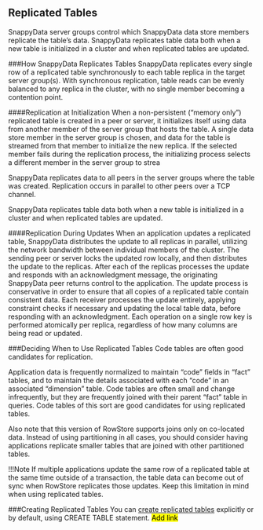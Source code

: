 ## Replicated Tables
SnappyData server groups control which SnappyData data store members replicate the table’s data. SnappyData replicates table data both when a new table is initialized in a cluster and when replicated tables are updated.

###How SnappyData Replicates Tables 
SnappyData replicates every single row of a replicated table synchronously to each table replica in the target server group(s). With synchronous replication, table reads can be evenly balanced to any replica in the cluster, with no single member becoming a contention point.

####Replication at Initialization
When a non-persistent (“memory only”) replicated table is created in a peer or server, it initializes itself using data from another member of the server group that hosts the table. A single data store member in the server group is chosen, and data for the table is streamed from that member to initialize the new replica. If the selected member fails during the replication process, the initializing process selects a different member in the server group to strea

SnappyData replicates data to all peers in the server groups where the table was created. Replication occurs in parallel to other peers over a TCP channel.

SnappyData replicates table data both when a new table is initialized in a cluster and when replicated tables are updated.

####Replication During Updates
When an application updates a replicated table, SnappyData distributes the update to all replicas in parallel, utilizing the network bandwidth between individual members of the cluster. The sending peer or server locks the updated row locally, and then distributes the update to the replicas. After each of the replicas processes the update and responds with an acknowledgment message, the originating SnappyData peer returns control to the application. The update process is conservative in order to ensure that all copies of a replicated table contain consistent data. Each receiver processes the update entirely, applying constraint checks if necessary and updating the local table data, before responding with an acknowledgment. Each operation on a single row key is performed atomically per replica, regardless of how many columns are being read or updated.

###Deciding When to Use Replicated Tables 
Code tables are often good candidates for replication.

Application data is frequently normalized to maintain “code” fields in “fact” tables, and to maintain the details associated with each “code” in an associated “dimension” table. Code tables are often small and change infrequently, but they are frequently joined with their parent “fact” table in queries. Code tables of this sort are good candidates for using replicated tables.

Also note that this version of RowStore supports joins only on co-located data. Instead of using partitioning in all cases, you should consider having applications replicate smaller tables that are joined with other partitioned tables.

!!!Note
If multiple applications update the same row of a replicated table at the same time outside of a transaction, the table data can become out of sync when RowStore replicates those updates. Keep this limitation in mind when using replicated tables.

###Creating Replicated Tables 
You can [create replicated tables](/programming_guide#markdown_link_row_and_column_tables) explicitly or by default, using CREATE TABLE statement. <mark>Add link </mark>